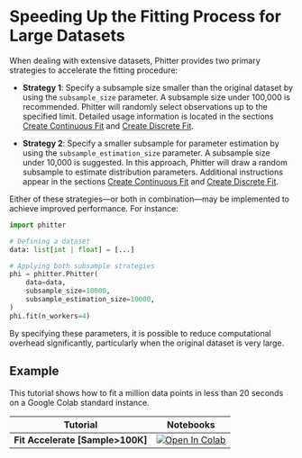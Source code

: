 # Speeding Up the Fitting Process for Large Datasets

When dealing with extensive datasets, Phitter provides two primary strategies to accelerate the fitting procedure:

-   **Strategy 1**: Specify a subsample size smaller than the original dataset by using the `subsample_size` parameter. A subsample size under 100,000 is recommended. Phitter will randomly select observations up to the specified limit. Detailed usage information is located in the sections [Create Continuous Fit](/documentation/fit/continuous/continuous-fit-implementation) and [Create Discrete Fit](/documentation/fit/discrete/discrete-fit-implementation).

-   **Strategy 2**: Specify a smaller subsample for parameter estimation by using the `subsample_estimation_size` parameter. A subsample size under 10,000 is suggested. In this approach, Phitter will draw a random subsample to estimate distribution parameters. Additional instructions appear in the sections [Create Continuous Fit](/documentation/fit/continuous/continuous-fit-implementation) and [Create Discrete Fit](/documentation/fit/discrete/discrete-fit-implementation).

Either of these strategies—or both in combination—may be implemented to achieve improved performance. For instance:

```python
import phitter

# Defining a dataset
data: list[int | float] = [...]

# Applying both subsample strategies
phi = phitter.Phitter(
    data=data,
    subsample_size=10000,
    subsample_estimation_size=10000,
)
phi.fit(n_workers=4)
```

By specifying these parameters, it is possible to reduce computational overhead significantly, particularly when the original dataset is very large.

## Example

This tutorial shows how to fit a million data points in less than 20 seconds on a Google Colab standard instance.

|             Tutorial             |                                                                                                               Notebooks                                                                                                               |
| :------------------------------: | :-----------------------------------------------------------------------------------------------------------------------------------------------------------------------------------------------------------------------------------: |
| **Fit Accelerate [Sample>100K]** | <a target="_blank" href="https://colab.research.google.com/github/phitterio/phitter-kernel/blob/main/examples/fit/fit_accelerate.ipynb"><img src="https://colab.research.google.com/assets/colab-badge.svg" alt="Open In Colab"/></a> |

